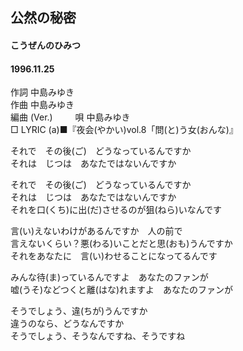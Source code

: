 ## 公然の秘密
#### こうぜんのひみつ
#### 1996.11.25  


作詞     中島みゆき　　　　　   
作曲      中島みゆき  　　　   
編曲 (Ver.)  　　
唄     中島みゆき    
□ LYRIC  (a)■『夜会(やかい)vol.8「問(と)う女(おんな)』     
    
    
それで　その後(ご)　どうなっているんですか    
それは　じつは　あなたではないんですか    
    
それで　その後(ご)　どうなっているんですか    
それは　じつは　あなたではないんですか    
それを口(くち)に出(だ)させるのが狙(ねら)いなんです    
    
言(い)えないわけがあるんですか　人の前で    
言えないくらい？悪(わる)いことだと思(おも)うんですか    
それをあなたに　言(い)わせることになってるんです    
    
みんな待(ま)っているんですよ　あなたのファンが    
嘘(うそ)などつくと離(はな)れますよ　あなたのファンが    
    
そうでしょう、違(ちが)うんですか    
違うのなら、どうなんですか    
そうでしょう、そうなんですね、そうですね    